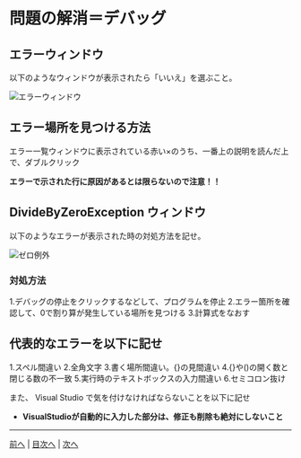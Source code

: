 # 問題の解消＝デバッグ

## エラーウィンドウ
以下のようなウィンドウが表示されたら「いいえ」を選ぶこと。

![エラーウィンドウ](imgs/0300.png)

## エラー場所を見つける方法

エラー一覧ウィンドウに表示されている赤い×のうち、一番上の説明を読んだ上で、ダブルクリック

**エラーで示された行に原因があるとは限らないので注意！！**


## DivideByZeroException ウィンドウ
以下のようなエラーが表示された時の対処方法を記せ。

![ゼロ例外](imgs/0301.png)

### 対処方法
1.デバッグの停止をクリックするなどして、プログラムを停止
2.エラー箇所を確認して、0で割り算が発生している場所を見つける
3.計算式をなおす

## 代表的なエラーを以下に記せ
1.スペル間違い
2.全角文字
3.書く場所間違い。{}の見間違い
4.{}や()の開く数と閉じる数の不一致
5.実行時のテキストボックスの入力間違い
6.セミコロン抜け

また、 Visual Studio で気を付けなければならないことを以下に記せ
- **VisualStudioが自動的に入力した部分は、修正も削除も絶対にしないこと**

---

[前へ](README.md#%E3%83%97%E3%83%AD%E3%82%B0%E3%83%A9%E3%83%9F%E3%83%B3%E3%82%B0%E3%81%AE%E8%82%9D) | [目次へ](README.md#%E7%9B%AE%E6%AC%A1) | [次へ](04.md)
